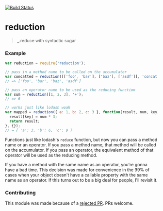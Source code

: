 [![Build Status](https://travis-ci.org/NickHeiner/reduction.svg?branch=master)](https://travis-ci.org/NickHeiner/reduction)

reduction
=========

> _.reduce with syntactic sugar

### Example

````js
var reduction = require('reduction');

// pass in a method name to be called on the accumulator
var concatted = reduction([['foo', 'bar'], ['baz'], ['asdf']], 'concat');
// => ['foo', 'bar', 'baz', 'asdf']

// pass an operator name to be used as the reducing function
var sum = reduction([1, 2, 3], '+');
// => 6

// works just like lodash woah
var mapped = reduction({ a: 1, b: 2, c: 3 }, function(result, num, key) {
  result[key] = num * 3;
  return result;
}, {});
// → { 'a': 3, 'b': 6, 'c': 9 }
````


Functions just like lodash's `reduce` function, but now you can pass a method name or an operator.
If you pass a method name, that method will be called on the accumulator. If you pass an operator,
the equivalent method of that operator will be used as the reducing method.

If you have a method with the same name as an operator, you're gonna have a bad time. This decision
was made for convenience in the 99% of cases when your object doesn't have a callable property with the same
name as an operator. If this turns out to be a big deal for people, I'll revisit it.

### Contributing
This module was made because of a [rejected PR](https://github.com/lodash/lodash/pull/388). PRs welcome.
